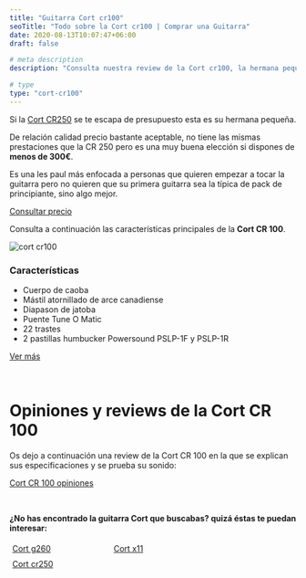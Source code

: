 ```yaml
---
title: "Guitarra Cort cr100"
seoTitle: "Todo sobre la Cort cr100 | Comprar una Guitarra"
date: 2020-08-13T10:07:47+06:00
draft: false

# meta description
description: "Consulta nuestra review de la Cort cr100, la hermana pequeña de la exitosa Cort cr250. Descripciones, especificaciones y opiniones de los modelos más exitosos de Cort"

# type
type: "cort-cr100"
---
```


Si la [Cort CR250](/guitarras-cort/cr250) se te escapa de presupuesto esta es su hermana pequeña. 

De relación calidad precio bastante aceptable, no tiene las mismas prestaciones que la CR 250 pero es una muy buena elección si dispones de **menos de 300€**.
 
Es una les paul más enfocada a personas que quieren empezar a tocar la guitarra pero no quieren que su primera guitarra sea la típica de pack de principiante, sino algo mejor.

<div>
	<a href="https://amzn.to/2yjOWcd" class="btn" rel="nofollow noopener noreferrer" target="_blank">Consultar precio</a>
</div>

Consulta a continuación las características principales de la **Cort CR 100**.

![cort cr100](../../images/cort/cort-cr100.jpg)

### Características

* Cuerpo de caoba
* Mástil atornillado de arce canadiense
* Diapason de jatoba
* Puente Tune O Matic
* 22 trastes
* 2 pastillas humbucker Powersound PSLP-1F y PSLP-1R

<div>
	<a href="https://amzn.to/2yjOWcd" class="btn" rel="nofollow noopener noreferrer" target="_blank">Ver más</a>
</div>

&nbsp;

# Opiniones y reviews de la Cort CR 100

Os dejo a continuación una review de la Cort CR 100 en la que se explican sus especificaciones y se prueba su sonido:

<a href="https://www.youtu.be/x_0k9gZ9sGw" class="lazy-youtube-embed">Cort CR 100 opiniones</a>

&nbsp;

**¿No has encontrado la guitarra Cort que buscabas? quizá éstas te puedan interesar:**

<div class="row">
      <div class="column" style="float: left; width: 33.33%; padding: 5px;">
        <a href="/guitarras-cort/g260/">
          <figcaption>Cort g260</figcaption>
        </a>
      </div>
      <div class="column" style="float: left; width: 33.33%; padding: 5px;">
        <a href="/guitarras-cort/x11/">
          <figcaption>Cort x11</figcaption>
        </a>
      </div>
      <div class="column" style="float: left; width: 33.33%; padding: 5px;">
        <a href="/guitarras-cort/cr250/">
          <figcaption>Cort cr250</figcaption>
        </a>
      </div>
</div>